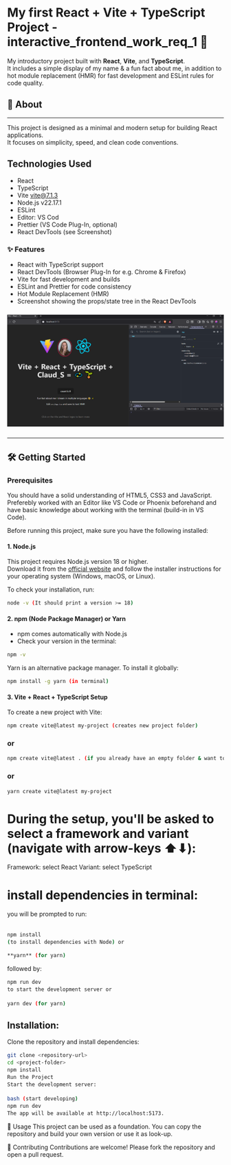 # My first React + Vite + TypeScript Project - interactive_frontend_work_req_1 🧩

My introductory project built with **React**, **Vite**, and **TypeScript**.  
It includes a simple display of my name & a fun fact about me, in addition to hot module replacement (HMR) for fast development and ESLint rules for code quality.

## 🚀 About

---

This project is designed as a minimal and modern setup for building React applications.  
It focuses on simplicity, speed, and clean code conventions.

## Technologies Used

- React
- TypeScript
- Vite vite@7.1.3
- Node.js v22.17.1
- ESLint
- Editor: VS Cod
- Prettier (VS Code Plug-In, optional)
- React DevTools (see Screenshot)

### ✨ Features

- React with TypeScript support
- React DevTools (Browser Plug-In for e.g. Chrome & Firefox)
- Vite for fast development and builds
- ESLint and Prettier for code consistency
- Hot Module Replacement (HMR)
- Screenshot showing the props/state tree in the React DevTools

###

![Screenshot props/state tree in the React DevTools](./src/assets/ScreenshotWorkRequ1.PNG)

###

---

## 🛠️ Getting Started

### Prerequisites

You should have a solid understanding of HTML5, CSS3 and JavaScript.
Preferebly worked with an Editor like VS Code or Phoenix beforehand and have
basic knowledge about working with the terminal (build-in in VS Code).

Before running this project, make sure you have the following installed:

#### 1. Node.js

This project requires Node.js version 18 or higher.  
Download it from the [official website](https://nodejs.org/) and follow the installer instructions for your operating system (Windows, macOS, or Linux).

To check your installation, run:

```bash
node -v (It should print a version >= 18)
```

#### 2. npm (Node Package Manager) or Yarn

- npm comes automatically with Node.js
- Check your version in the terminal:

```bash
npm -v
```

Yarn is an alternative package manager. To install it globally:

```bash
npm install -g yarn (in terminal)
```

#### 3. Vite + React + TypeScript Setup

To create a new project with Vite:

```bash
npm create vite@latest my-project (creates new project folder)
```

### or

```bash
npm create vite@latest . (if you already have an empty folder & want to start from there)
```

### or

```bash
yarn create vite@latest my-project
```

# During the setup, you'll be asked to select a framework and variant (navigate with arrow-keys ⬆⬇):

Framework: select React
Variant: select TypeScript

# install dependencies in terminal:

you will be prompted to run:

```bash

npm install 
(to install dependencies with Node) or

```
```bash
**yarn** (for yarn)
```
followed by:

```bash
npm run dev 
to start the development server or

yarn dev (for yarn)
```

## Installation:

Clone the repository and install dependencies:

```bash
git clone <repository-url>
cd <project-folder>
npm install
Run the Project
Start the development server:

bash (start developing)
npm run dev
The app will be available at http://localhost:5173.
```

📖 Usage
This project can be used as a foundation. You can copy the repository
and build your own version or use it as look-up.

🤝 Contributing
Contributions are welcome!
Please fork the repository and open a pull request.
